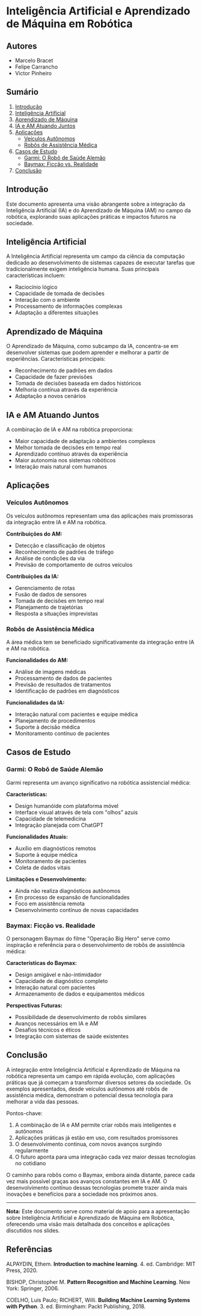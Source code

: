 # Inteligência Artificial e Aprendizado de Máquina em Robótica

## Autores
- Marcelo Bracet
- Felipe Carrancho  
- Victor Pinheiro

## Sumário
1. [Introdução](#introdução)
2. [Inteligência Artificial](#inteligência-artificial)
3. [Aprendizado de Máquina](#aprendizado-de-máquina)
4. [IA e AM Atuando Juntos](#ia-e-am-atuando-juntos)
5. [Aplicações](#aplicações)
   - [Veículos Autônomos](#veículos-autônomos)
   - [Robôs de Assistência Médica](#robôs-de-assistência-médica)
6. [Casos de Estudo](#casos-de-estudo)
   - [Garmi: O Robô de Saúde Alemão](#garmi-o-robô-de-saúde-alemão)
   - [Baymax: Ficção vs. Realidade](#baymax-ficção-vs-realidade)
7. [Conclusão](#conclusão)

## Introdução

Este documento apresenta uma visão abrangente sobre a integração da Inteligência Artificial (IA) e do Aprendizado de Máquina (AM) no campo da robótica, explorando suas aplicações práticas e impactos futuros na sociedade.

## Inteligência Artificial

A Inteligência Artificial representa um campo da ciência da computação dedicado ao desenvolvimento de sistemas capazes de executar tarefas que tradicionalmente exigem inteligência humana. Suas principais características incluem:

- Raciocínio lógico
- Capacidade de tomada de decisões
- Interação com o ambiente
- Processamento de informações complexas
- Adaptação a diferentes situações

## Aprendizado de Máquina

O Aprendizado de Máquina, como subcampo da IA, concentra-se em desenvolver sistemas que podem aprender e melhorar a partir de experiências. Características principais:

- Reconhecimento de padrões em dados
- Capacidade de fazer previsões
- Tomada de decisões baseada em dados históricos
- Melhoria contínua através da experiência
- Adaptação a novos cenários

## IA e AM Atuando Juntos

A combinação de IA e AM na robótica proporciona:
- Maior capacidade de adaptação a ambientes complexos
- Melhor tomada de decisões em tempo real
- Aprendizado contínuo através da experiência
- Maior autonomia nos sistemas robóticos
- Interação mais natural com humanos

## Aplicações

### Veículos Autônomos

Os veículos autônomos representam uma das aplicações mais promissoras da integração entre IA e AM na robótica.

**Contribuições do AM:**
- Detecção e classificação de objetos
- Reconhecimento de padrões de tráfego
- Análise de condições da via
- Previsão de comportamento de outros veículos

**Contribuições da IA:**
- Gerenciamento de rotas
- Fusão de dados de sensores
- Tomada de decisões em tempo real
- Planejamento de trajetórias
- Resposta a situações imprevistas

### Robôs de Assistência Médica

A área médica tem se beneficiado significativamente da integração entre IA e AM na robótica.

**Funcionalidades do AM:**
- Análise de imagens médicas
- Processamento de dados de pacientes
- Previsão de resultados de tratamentos
- Identificação de padrões em diagnósticos

**Funcionalidades da IA:**
- Interação natural com pacientes e equipe médica
- Planejamento de procedimentos
- Suporte à decisão médica
- Monitoramento contínuo de pacientes

## Casos de Estudo

### Garmi: O Robô de Saúde Alemão

Garmi representa um avanço significativo na robótica assistencial médica:

**Características:**
- Design humanóide com plataforma móvel
- Interface visual através de tela com "olhos" azuis
- Capacidade de telemedicina
- Integração planejada com ChatGPT

**Funcionalidades Atuais:**
- Auxílio em diagnósticos remotos
- Suporte à equipe médica
- Monitoramento de pacientes
- Coleta de dados vitais

**Limitações e Desenvolvimento:**
- Ainda não realiza diagnósticos autônomos
- Em processo de expansão de funcionalidades
- Foco em assistência remota
- Desenvolvimento contínuo de novas capacidades

### Baymax: Ficção vs. Realidade

O personagem Baymax do filme "Operação Big Hero" serve como inspiração e referência para o desenvolvimento de robôs de assistência médica:

**Características do Baymax:**
- Design amigável e não-intimidador
- Capacidade de diagnóstico completo
- Interação natural com pacientes
- Armazenamento de dados e equipamentos médicos

**Perspectivas Futuras:**
- Possibilidade de desenvolvimento de robôs similares
- Avanços necessários em IA e AM
- Desafios técnicos e éticos
- Integração com sistemas de saúde existentes

## Conclusão

A integração entre Inteligência Artificial e Aprendizado de Máquina na robótica representa um campo em rápida evolução, com aplicações práticas que já começam a transformar diversos setores da sociedade. Os exemplos apresentados, desde veículos autônomos até robôs de assistência médica, demonstram o potencial dessa tecnologia para melhorar a vida das pessoas.

Pontos-chave:
1. A combinação de IA e AM permite criar robôs mais inteligentes e autônomos
2. Aplicações práticas já estão em uso, com resultados promissores
3. O desenvolvimento continua, com novos avanços surgindo regularmente
4. O futuro aponta para uma integração cada vez maior dessas tecnologias no cotidiano

O caminho para robôs como o Baymax, embora ainda distante, parece cada vez mais possível graças aos avanços constantes em IA e AM. O desenvolvimento contínuo dessas tecnologias promete trazer ainda mais inovações e benefícios para a sociedade nos próximos anos.

---

**Nota:** Este documento serve como material de apoio para a apresentação sobre Inteligência Artificial e Aprendizado de Máquina em Robótica, oferecendo uma visão mais detalhada dos conceitos e aplicações discutidos nos slides.

## Referências

ALPAYDIN, Ethem. **Introduction to machine learning**. 4. ed. Cambridge: MIT Press, 2020.

BISHOP, Christopher M. **Pattern Recognition and Machine Learning**. New York: Springer, 2006.

COELHO, Luis Paulo; RICHERT, Willi. **Building Machine Learning Systems with Python**. 3. ed. Birmingham: Packt Publishing, 2018.


